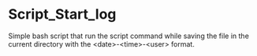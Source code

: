 # Script_Start_log
Simple bash script that run the script command while saving the file in the current directory with the &lt;date>-&lt;time>-&lt;user> format.

